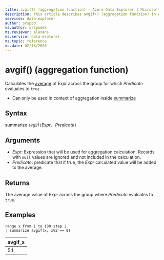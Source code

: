 ```yaml
---
title: avgif() (aggregation function) - Azure Data Explorer | Microsoft Docs
description: This article describes avgif() (aggregation function) in Azure Data Explorer.
services: data-explorer
author: orspod
ms.author: orspodek
ms.reviewer: alexans
ms.service: data-explorer
ms.topic: reference
ms.date: 02/13/2020
---
```

# avgif() (aggregation function)

Calculates the [average](avg-aggfunction.md) of *Expr* across the group for which *Predicate* evaluates to `true`.

* Can only be used in context of aggregation inside [summarize](summarizeoperator.md)

## Syntax

summarize `avgif(`*Expr*`, `*Predicate*`)`

## Arguments

* *Expr*: Expression that will be used for aggregation calculation. Records with `null` values are ignored and not included in the calculation.
* *Predicate*:  predicate that if true, the *Expr* calculated value will be added to the average.

## Returns

The average value of *Expr* across the group where *Predicate* evaluates to `true`.
 
## Examples

```apl
range x from 1 to 100 step 1
| summarize avgif(x, x%2 == 0)
```

|avgif_x|
|---|
|51|